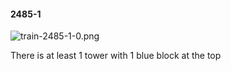 #### 2485-1
![train-2485-1-0.png](https://github.com/lil-lab/nlvr/raw/master/nlvr/train/images/50/train-2485-1-0.png "train-2485-1-0.png")

There is at least 1 tower with 1 blue block at the top